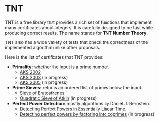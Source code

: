 # TNT
TNT is a free library that provides a rich set of functions that implement many certificates about Integers. It is carefully designed to be fast while producing correct results. The name stands for **TNT Number Theory**.

TNT also has a wide variety of tests that check the correctness of the implemented algorithm unlike other proposals.

Here is the list of certificates that TNT provides:

* **Primality:** whether the input is a prime number.
  * [AKS 2002](https://cse.iitk.ac.in/users/manindra/algebra/primality_original.pdf)
  * [AKS 2003](https://www.cse.iitk.ac.in/users/manindra/algebra/primality_v6.pdf) (in progress)
  * [AKS 2005](https://math.dartmouth.edu/~carlp/PDF/complexity12.pdf) (in progress)
* **Prime Sieves:** returns an ordered list of primes below the input.
  * [Sieve of Eratosthenes](https://cp-algorithms.com/algebra/sieve-of-eratosthenes.html#implementation)
  * [Quadratic Sieve of Atkin](https://cr.yp.to/papers/primesieves-20020329-retypeset20220327.pdf) (in progress)
* **Perfect Power Detection:** mostly algorithms by Daniel J. Bernstein.
  * [Detecting Perfect Powers in Essentially Linear Time](https://www.ams.org/journals/mcom/1998-67-223/S0025-5718-98-00952-1/S0025-5718-98-00952-1.pdf).
  * [Detecting perfect powers by factoring into coprimes](https://cr.yp.to/lineartime/powers2-20060914-ams.pdf) (in progress)
